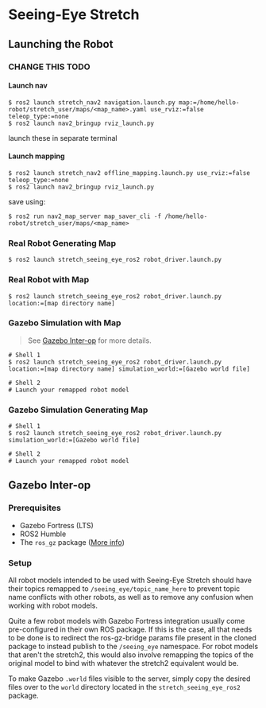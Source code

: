 # Seeing-Eye Stretch

## Launching the Robot

### CHANGE THIS TODO

#### Launch nav
```shell
$ ros2 launch stretch_nav2 navigation.launch.py map:=/home/hello-robot/stretch_user/maps/<map_name>.yaml use_rviz:=false teleop_type:=none
$ ros2 launch nav2_bringup rviz_launch.py
```
launch these in separate terminal
#### Launch mapping
```shell
$ ros2 launch stretch_nav2 offline_mapping.launch.py use_rviz:=false teleop_type:=none
$ ros2 launch nav2_bringup rviz_launch.py
```
save using:
```shell
$ ros2 run nav2_map_server map_saver_cli -f /home/hello-robot/stretch_user/maps/<map_name>
```

### Real Robot Generating Map
```shell
$ ros2 launch stretch_seeing_eye_ros2 robot_driver.launch.py
```

### Real Robot with Map
```shell
$ ros2 launch stretch_seeing_eye_ros2 robot_driver.launch.py location:=[map directory name]
```

### Gazebo Simulation with Map
> See [Gazebo Inter-op](#gazebo-inter-op) for more details.
```shell
# Shell 1
$ ros2 launch stretch_seeing_eye_ros2 robot_driver.launch.py location:=[map directory name] simulation_world:=[Gazebo world file]

# Shell 2
# Launch your remapped robot model
```

### Gazebo Simulation Generating Map
```shell
# Shell 1
$ ros2 launch stretch_seeing_eye_ros2 robot_driver.launch.py simulation_world:=[Gazebo world file]

# Shell 2
# Launch your remapped robot model
```

## Gazebo Inter-op

### Prerequisites
- Gazebo Fortress (LTS)
- ROS2 Humble
- The `ros_gz` package
([More info](https://gazebosim.org/docs/fortress/ros_installation))

### Setup
All robot models intended to be used with Seeing-Eye Stretch should have their
topics remapped to `/seeing_eye/topic_name_here` to prevent topic name
conflicts with other robots, as well as to remove any confusion when working
with robot models.

Quite a few robot models with Gazebo Fortress integration usually come
pre-configured in their own ROS package. If this is the case, all that needs to
be done is to redirect the ros-gz-bridge params file present in the cloned
package to instead publish to the `/seeing_eye` namespace. For robot models
that aren't the stretch2, this would also involve remapping the topics of the
original model to bind with whatever the stretch2 equivalent would be.

To make Gazebo `.world` files visible to the server, simply copy the desired
files over to the `world` directory located in the `stretch_seeing_eye_ros2`
package.
